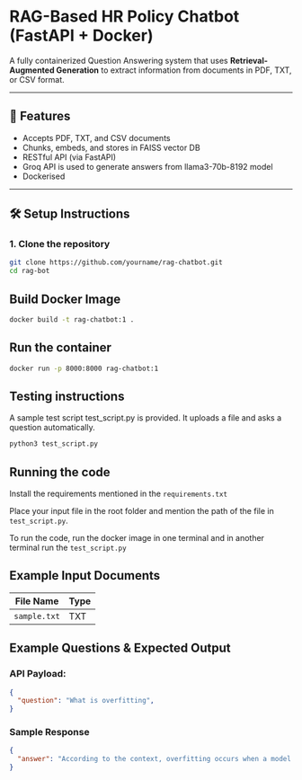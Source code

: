 # RAG-Based HR Policy Chatbot (FastAPI + Docker)


A fully containerized Question Answering system that uses **Retrieval-Augmented Generation** to extract information from documents in PDF, TXT, or CSV format.

---

## 🚀 Features

- Accepts PDF, TXT, and CSV documents
- Chunks, embeds, and stores in FAISS vector DB
- RESTful API (via FastAPI)
- Groq API is used to generate answers from llama3-70b-8192 model
- Dockerised

---

## 🛠️ Setup Instructions

### 1. Clone the repository

```bash
git clone https://github.com/yourname/rag-chatbot.git
cd rag-bot
```
## Build Docker Image

```bash
docker build -t rag-chatbot:1 .
```
## Run the container

```bash
docker run -p 8000:8000 rag-chatbot:1

```

## Testing instructions

A sample test script test_script.py is provided. It uploads a file and asks a question automatically.

``` bash
python3 test_script.py

```

## Running the code

Install the requirements mentioned in the `requirements.txt` 

Place your input file in the root folder and mention the path of the file in `test_script.py`.

To run the code, run the docker image in one terminal and in another terminal run the `test_script.py`

##  Example Input Documents

| File Name          | Type | 
|--------------------|------|
| `sample.txt`       | TXT  | 


## Example Questions & Expected Output

### API Payload:

```json
{
  "question": "What is overfitting",
}
```

### Sample Response

```json
{
  "answer": "According to the context, overfitting occurs when a model performs well on training data but poorly on unseen data."
}
```



